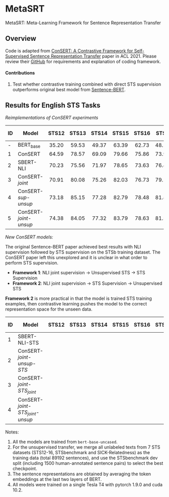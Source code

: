 # MetaSRT

MetaSRT: Meta-Learning Framework for Sentence Representation Transfer

## Overview

Code is adapted from [ConSERT: A Contrastive Framework for Self-Supervised Sentence Representation Transfer](https://arxiv.org/abs/2105.11741)
paper in ACL 2021. Please review their [GitHub](https://github.com/yym6472/ConSERT) 
for requirements and explanation of coding framework.

#### Contributions

1. Test whether contrastive training combined with direct STS supervision outperforms original 
best model from [Sentence-BERT](https://aclanthology.org/D19-1410.pdf).

## Results for English STS Tasks 

*Reimplementations of ConSERT experiments*

| ID | Model                 | STS12 | STS13 | STS14 | STS15 | STS16 | STSb | SICK-R | Avg.  |
|----|-----------------------|:-----:|:-----:|:-----:|:-----:|:-----:|:----:|:------:|:-----:|
| -  | BERT<sub>base</sub>   | 35.20 | 59.53 | 49.37 | 63.39 | 62.73 | 48.18 | 58.60 | 53.86 |
| 1  | ConSERT               | 64.59 | 78.57 | 69.09 | 79.66 | 75.86 | 73.93 | 67.18 | 72.70 |
| 2  | SBERT-NLI             | 70.23 | 75.56 | 71.97 | 78.65 | 73.63 | 76.47 | 73.05 | 74.22 |
| 3  | ConSERT-*joint*       | 70.91 | 80.08 | 75.26 | 82.03 | 76.73 | 79.12 | 77.90 | 77.43 |
| 4  | ConSERT-*sup-unsup*   | 73.18 | 85.15 | 77.28 | 82.79 | 78.48 | 81.86 | 75.23 | 79.14 |
| 5  | ConSERT-*joint-unsup* | 74.38 | 84.05 | 77.32 | 83.79 | 78.63 | 81.50 | 76.61 | 79.47 |

*New ConSERT models:* 

The original Sentence-BERT paper achieved best results with NLI supervision followed by 
STS supervision on the STSb training dataset. The ConSERT paper left this unexplored and
it is unclear in what order to perform STS supervision.
- **Framework 1**: NLI joint supervision &#8594; Unsupervised STS &#8594; STS Supervision 
- **Framework 2**: NLI joint supervision &#8594; STS Supervision &#8594; Unsupervised STS

**Framework 2** is more practical in that the model is trained STS training examples, then 
contrastive learning pushes the model to the correct representation space for the unseen data. 

| ID | Model                                     | STS12 | STS13 | STS14 | STS15 | STS16 | STSb | SICK-R | Avg.  |
|----|-------------------------------------------|:-----:|:-----:|:-----:|:-----:|:-----:|:----:|:------:|:-----:|
| 1  | SBERT-NLI-STS                             |  |  |  |  |  |  |  |  |
| 2  | ConSERT-*joint-unsup-STS*                 |  |  |  |  |  |  |  |  |
| 3  | ConSERT-*joint-STS<sub>joint</sub>*       |  |  |  |  |  |  |  |  |
| 4  | ConSERT-*joint-STS<sub>joint</sub>-unsup* |  |  |  |  |  |  |  |  |

Notes:
1. All the models are trained from `bert-base-uncased`.
2. For the unsupervised transfer, we merge all unlabeled texts from 7 STS datasets (STS12-16, STSbenchmark and 
SICK-Relatedness) as the training data (total 89192 sentences), 
and use the STSbenchmark dev split (including 1500 human-annotated sentence pairs) to select the best checkpoint.
3. The sentence representations are obtained by averaging the token embeddings at the last two layers of BERT.
4. All models were trained on a single Tesla T4 with pytorch 1.9.0 and cuda 10.2. 
